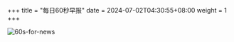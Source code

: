 +++
title = "每日60秒早报"
date = 2024-07-02T04:30:55+08:00
weight = 1
+++

![60s-for-news](/img/zaobao/zaobao.png "由 ALAPI 提供支持")
